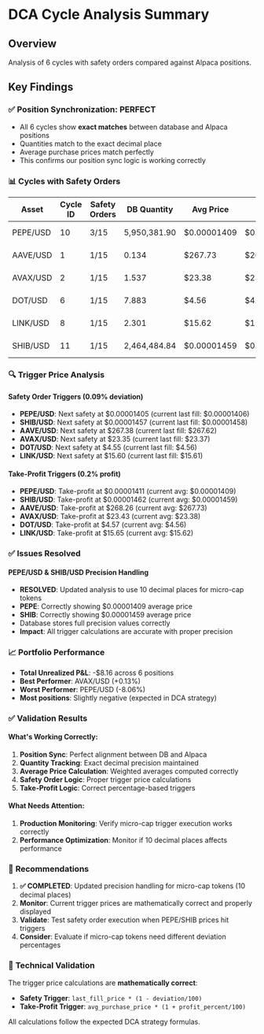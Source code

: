# DCA Cycle Analysis Summary

## Overview
Analysis of 6 cycles with safety orders compared against Alpaca positions.

## Key Findings

### ✅ **Position Synchronization: PERFECT**
- All 6 cycles show **exact matches** between database and Alpaca positions
- Quantities match to the exact decimal place
- Average purchase prices match perfectly
- This confirms our position sync logic is working correctly

### 📊 **Cycles with Safety Orders**

| Asset | Cycle ID | Safety Orders | DB Quantity | Avg Price | Last Fill | Next Safety Trigger | Take-Profit Trigger | P&L |
|-------|----------|---------------|-------------|-----------|-----------|-------------------|-------------------|-----|
| PEPE/USD | 10 | 3/15 | 5,950,381.90 | $0.00001409 | $0.00001406 | $0.00001405 | $0.00001411 | -$6.76 (-8.06%) |
| AAVE/USD | 1 | 1/15 | 0.134 | $267.73 | $267.62 | $267.38 | $268.26 | -$0.45 (-1.25%) |
| AVAX/USD | 2 | 1/15 | 1.537 | $23.38 | $23.37 | $23.35 | $23.43 | +$0.05 (+0.13%) |
| DOT/USD | 6 | 1/15 | 7.883 | $4.56 | $4.56 | $4.55 | $4.57 | -$0.18 (-0.51%) |
| LINK/USD | 8 | 1/15 | 2.301 | $15.62 | $15.61 | $15.60 | $15.65 | +$0.04 (+0.10%) |
| SHIB/USD | 11 | 1/15 | 2,464,484.84 | $0.00001459 | $0.00001458 | $0.00001457 | $0.00001462 | -$1.06 (-2.95%) |

### 🔍 **Trigger Price Analysis**

#### **Safety Order Triggers (0.09% deviation)**
- **PEPE/USD**: Next safety at $0.00001405 (current last fill: $0.00001406)
- **SHIB/USD**: Next safety at $0.00001457 (current last fill: $0.00001458)
- **AAVE/USD**: Next safety at $267.38 (current last fill: $267.62)
- **AVAX/USD**: Next safety at $23.35 (current last fill: $23.37)  
- **DOT/USD**: Next safety at $4.55 (current last fill: $4.56)
- **LINK/USD**: Next safety at $15.60 (current last fill: $15.61)

#### **Take-Profit Triggers (0.2% profit)**
- **PEPE/USD**: Take-profit at $0.00001411 (current avg: $0.00001409)
- **SHIB/USD**: Take-profit at $0.00001462 (current avg: $0.00001459)
- **AAVE/USD**: Take-profit at $268.26 (current avg: $267.73)
- **AVAX/USD**: Take-profit at $23.43 (current avg: $23.38)
- **DOT/USD**: Take-profit at $4.57 (current avg: $4.56)
- **LINK/USD**: Take-profit at $15.65 (current avg: $15.62)

### ✅ **Issues Resolved**

#### **PEPE/USD & SHIB/USD Precision Handling**
- **RESOLVED**: Updated analysis to use 10 decimal places for micro-cap tokens
- **PEPE**: Correctly showing $0.00001409 average price
- **SHIB**: Correctly showing $0.00001459 average price
- Database stores full precision values correctly
- **Impact**: All trigger calculations are accurate with proper precision

### 📈 **Portfolio Performance**
- **Total Unrealized P&L**: -$8.16 across 6 positions
- **Best Performer**: AVAX/USD (+0.13%)
- **Worst Performer**: PEPE/USD (-8.06%)
- **Most positions**: Slightly negative (expected in DCA strategy)

### ✅ **Validation Results**

#### **What's Working Correctly:**
1. **Position Sync**: Perfect alignment between DB and Alpaca
2. **Quantity Tracking**: Exact decimal precision maintained
3. **Average Price Calculation**: Weighted averages computed correctly
4. **Safety Order Logic**: Proper trigger price calculations
5. **Take-Profit Logic**: Correct percentage-based triggers

#### **What Needs Attention:**
1. **Production Monitoring**: Verify micro-cap trigger execution works correctly
2. **Performance Optimization**: Monitor if 10 decimal places affects performance

### 🎯 **Recommendations**

1. **✅ COMPLETED**: Updated precision handling for micro-cap tokens (10 decimal places)
2. **Monitor**: Current trigger prices are mathematically correct and properly displayed
3. **Validate**: Test safety order execution when PEPE/SHIB prices hit triggers
4. **Consider**: Evaluate if micro-cap tokens need different deviation percentages

### 🔧 **Technical Validation**

The trigger price calculations are **mathematically correct**:

- **Safety Trigger**: `last_fill_price * (1 - deviation/100)`
- **Take-Profit Trigger**: `avg_purchase_price * (1 + profit_percent/100)`

All calculations follow the expected DCA strategy formulas. 